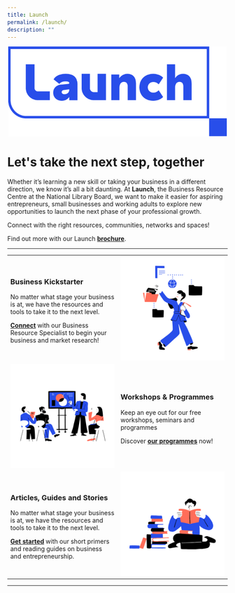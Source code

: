 ```yaml
---
title: Launch
permalink: /launch/
description: ""
---
```

<center><img src="/images/launch-icons/Launch_Logo_RGB_Primary.png" style="width:500px"></center>

# Let's take the next step, together
Whether it’s learning a new skill or taking your business in a different
direction, we know it’s all a bit daunting. At **Launch**, the Business Resource Centre at the National Library Board, we want to make it
easier for aspiring entrepreneurs, small businesses and working
adults to explore new opportunities to launch the next phase of your professional growth.

Connect with the right resources, communities, networks and spaces!

Find out more with our Launch [**brochure**](/files/Launch/nlb%20launch%20brochure_july%202023.pdf).

<hr>

<table>
	<tbody><tr><!--row 1-->
		<td>
			<h3><b>Business Kickstarter</b></h3>
			<p>No matter what stage your business is at, we have the resources and tools to take it to the next level.</p>
			<p><a href="/launch/biz-kickstarter/"><b>Connect</b></a> with our Business Resource Specialist to begin your business and market research!</p>
		</td>
		<td style="width:50%"><img src="/images/launch-icons/Database-01.png" style="width:250px"></td>
	</tr>
	<tr><!--row 2-->
		<td style="width:50%"><img src="/images/launch-icons/Programmes-Onsite-01.png" style="width:250px"></td>
		<td>
			<h3><b>Workshops &amp; Programmes</b></h3>
			<p>Keep an eye out for our free workshops, seminars and programmes</p>
			<p>Discover <a href="https://go.gov.sg/nlb-launch-programmes"><b>our programmes</b></a> now!</p>
		</td>
	</tr>
	<tr><!--row 3-->
		<td>
			<h3><b>Articles, Guides and Stories</b></h3>
			<p>No matter what stage your business is at, we have the resources and tools to take it to the next level.</p>
			<p><a href="/launch/getting-started/entrepreneurship/"><b>Get started</b></a> with our short primers and reading guides on business and entrepreneurship.</p>
		</td>
		<td style="width:50%"><img src="/images/launch-icons/Books-01.png" style="width:250px"></td>
	</tr>
</tbody></table>

<hr>